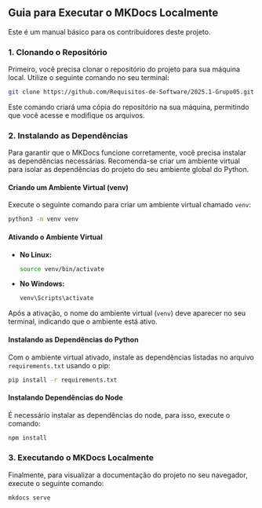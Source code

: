 ## Guia para Executar o MKDocs Localmente
Este é um manual básico para os contribuidores deste projeto.

### 1. Clonando o Repositório

Primeiro, você precisa clonar o repositório do projeto para sua máquina local. Utilize o seguinte comando no seu terminal:

```bash
git clone https://github.com/Requisitos-de-Software/2025.1-Grupo05.git
```

Este comando criará uma cópia do repositório na sua máquina, permitindo que você acesse e modifique os arquivos.

### 2. Instalando as Dependências

Para garantir que o MKDocs funcione corretamente, você precisa instalar as dependências necessárias. Recomenda-se criar um ambiente virtual para isolar as dependências do projeto do seu ambiente global do Python.

#### Criando um Ambiente Virtual (venv)

Execute o seguinte comando para criar um ambiente virtual chamado `venv`:

```bash
python3 -m venv venv
```

#### Ativando o Ambiente Virtual

* **No Linux:**

    ```bash
    source venv/bin/activate
    ```

* **No Windows:**

    ```bash
    venv\Scripts\activate
    ```

Após a ativação, o nome do ambiente virtual (`venv`) deve aparecer no seu terminal, indicando que o ambiente está ativo.

#### Instalando as Dependências do Python

Com o ambiente virtual ativado, instale as dependências listadas no arquivo `requirements.txt` usando o pip:

```bash
pip install -r requirements.txt
```

#### Instalando Dependências do Node

É necessário instalar as dependências do node, para isso, execute o comando:

```bash
npm install
```

### 3. Executando o MKDocs Localmente

Finalmente, para visualizar a documentação do projeto no seu navegador, execute o seguinte comando:

```bash
mkdocs serve
```
